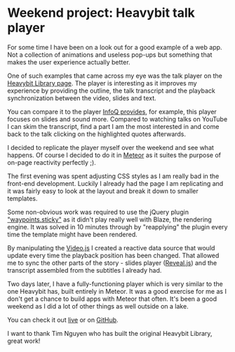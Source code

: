 # Weekend project: Heavybit talk player

For some time I have been on a look out for a good example of a web app. Not a
collection of animations and useless pop-ups but something that makes the user
experience actually better.

One of such examples that came across my eye was the talk player on the
[Heavybit Library page][heavybit]. The player is interesting as it improves my
experience by providing the outline, the talk transcript and the playback
synchronization between the video, slides and text.

You can compare it to the player [InfoQ provides][infoq], for example, this
player focuses on slides and sound more. Compared to watching talks on YouTube I
can skim the transcript, find a part I am the most interested in and come back
to the talk clicking on the highlighted quotes afterwards.

I decided to replicate the player myself over the weekend and see what happens.
Of course I decided to do it in [Meteor][meteor] as it suites the purpose of
on-page reactivity perfectly ;).

The first evening was spent adjusting CSS styles as I am really bad in the
front-end development. Luckily I already had the page I am replicating and it
was fairly easy to look at the layout and break it down to smaller templates.

Some non-obvious work was required to use the jQuery plugin
["waypoints.sticky"][waypoints.sticky] as it didn't play really well with Blaze,
the rendering engine. It was solved in 10 minutes through by "reapplying" the
plugin every time the template might have been rendered.

By manipulating the [Video.js][videojs] I created a reactive data source that
would update every time the playback position has been changed. That allowed me
to sync the other parts of the story - slides player ([Reveal.js][revealjs]) and
the transcript assembled from the subtitles I already had.

Two days later, I have a fully-functioning player which is very similar to the
one Heavybit has, built entirely in Meteor. It was a good exercise for me as I
don't get a chance to build apps with Meteor that often. It's been a good
weekend as I did a lot of other things as well outside on a lake.

You can check it out [live](http://talk-player.meteor.com/) or on
[GitHub](https://github.com/Slava/talk-player).

I want to thank Tim Nguyen who has built the original Heavybit Library, great
work!

[heavybit]: http://www.heavybit.com/library/video/2013-10-15-marten-mickos
[infoq]: http://www.infoq.com/presentations/meteor-web
[waypoints.sticky]: http://imakewebthings.com/jquery-waypoints/shortcuts/sticky-elements/
[videojs]: http://videojs.com/
[revealjs]: http://lab.hakim.se/reveal-js/
[meteor]: https://www.meteor.com

